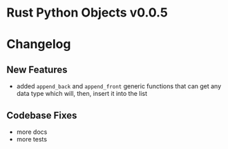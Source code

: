 

# Rust Python Objects v0.0.5

# Changelog

## New Features
- added `append_back` and `append_front` generic functions that can get any data type which will, then, insert it into the list

## Codebase Fixes
- more docs
- more tests